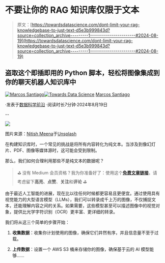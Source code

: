 # 不要让你的 RAG 知识库仅限于文本

> 原文：[https://towardsdatascience.com/dont-limit-your-rag-knowledgebase-to-just-text-d5e3b999843d?source=collection_archive---------1-----------------------#2024-08-19](https://towardsdatascience.com/dont-limit-your-rag-knowledgebase-to-just-text-d5e3b999843d?source=collection_archive---------1-----------------------#2024-08-19)

## 盗取这个即插即用的 Python 脚本，轻松将图像集成到你的聊天机器人知识库中

[](https://medium.com/@marcosss?source=post_page---byline--d5e3b999843d--------------------------------)[![Marcos Santiago](../Images/570c90fc27b75cbc22786ffcc4a38e6d.png)](https://medium.com/@marcosss?source=post_page---byline--d5e3b999843d--------------------------------)[](https://towardsdatascience.com/?source=post_page---byline--d5e3b999843d--------------------------------)[![Towards Data Science](../Images/a6ff2676ffcc0c7aad8aaf1d79379785.png)](https://towardsdatascience.com/?source=post_page---byline--d5e3b999843d--------------------------------) [Marcos Santiago](https://medium.com/@marcosss?source=post_page---byline--d5e3b999843d--------------------------------)

·发表于[数据科学前沿](https://towardsdatascience.com/?source=post_page---byline--d5e3b999843d--------------------------------) ·阅读时长7分钟·2024年8月19日

--

![](../Images/5744b566e9ae3f3bc18f08717fa7e57c.png)

图片来源：[Nitish Meena](https://unsplash.com/@nitishm?utm_source=medium&utm_medium=referral)于[Unsplash](https://unsplash.com/?utm_source=medium&utm_medium=referral)

在构建知识库时，一个常见的挑战是将所有内容转化为纯文本。当涉及到像幻灯片、PDF、图像等媒体源时，这可能会受到限制。

那么，我们如何合理利用那些不是纯文本的数据呢？

> ⛳ 没有 Medium 会员资格？我为你准备好了：使用这个[**免费文章链接**](https://medium.com/@marcosss/d5e3b999843d?sk=a139563c99eab8130ed29e14a47c268d)。请考虑留下**高亮**、**点赞**、**关注**和**评论** ⛳

由于最近人工智能的进展，现在比以往任何时候都更容易且更便宜。通过使用具有视觉能力的大型语言模型（LLMs），我们可以转录成千上万的图像，不仅捕捉文本，还能理解内容之间的关系。如果需要，这些模型甚至可以描述图像中的视觉对象，提供比光学字符识别（OCR）更丰富、更详细的转录。

我们将从这三个简单的步骤开始：

1.  **收集数据**：收集你计划使用的图像，确保它们井然有序，并且信息量不至于过载。

1.  **上传数据**：设置一个 AWS S3 桶来存储你的图像，确保基于云的 AI 模型能够……
